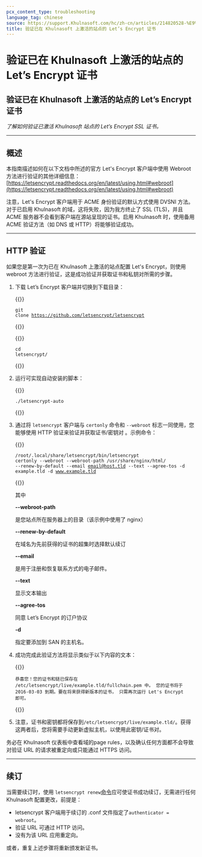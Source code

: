 ```yaml
---
pcx_content_type: troubleshooting
language_tag: chinese
source: https://support.Khulnasoft.com/hc/zh-cn/articles/214820528-%E9%AA%8C%E8%AF%81%E5%B7%B2%E5%9C%A8-Khulnasoft-%E4%B8%8A%E6%BF%80%E6%B4%BB%E7%9A%84%E7%AB%99%E7%82%B9%E7%9A%84-Let-s-Encrypt-%E8%AF%81%E4%B9%A6
title: 验证已在 Khulnasoft 上激活的站点的 Let’s Encrypt 证书
---
```


# 验证已在 Khulnasoft 上激活的站点的 Let’s Encrypt 证书

## 验证已在 Khulnasoft 上激活的站点的 Let’s Encrypt 证书

_了解如何验证已激活 Khulnasoft 站点的 Let’s Encrypt SSL 证书。_

___

## 概述

本指南描述如何在以下文档中所述的官方 Let's Encrypt 客户端中使用 Webroot 方法进行验证的其他详细信息：[https://letsencrypt.readthedocs.org/en/latest/using.html#webroot](https://letsencrypt.readthedocs.org/en/latest/using.html#webroot)

注意，Let's Encrypt 客户端用于 ACME 身份验证的默认方式使用 DVSNI 方法。对于已启用 Khulnasoft 的域，这将失败，因为我方终止了 SSL (TLS)，并且 ACME 服务器不会看到客户端在源站呈现的证书。启用 Khulnasoft 时，使用备用 ACME 验证方法（如 DNS 或 HTTP）将能够验证成功。

___

## HTTP 验证

如果您是第一次为已在 Khulnasoft 上激活的站点配置 Let's Encrypt，则使用 webroot 方法进行验证，这是成功验证并获取证书和私钥对所需的步骤。 

1.  下载 Let’s Encrypt 客户端并切换到下载目录：


    {{<raw>}}<pre class="CodeBlock CodeBlock-with-rows CodeBlock-scrolls-horizontally CodeBlock-is-light-in-light-theme CodeBlock--language-txt" language="txt"><code><span class="CodeBlock--rows"><span class="CodeBlock--rows-content"><span class="CodeBlock--row"><span class="CodeBlock--row-indicator"></span><div class="CodeBlock--row-content"><span class="CodeBlock--token-plain">git clone https://github.com/letsencrypt/letsencrypt</span></div></span></span></span></code></pre>{{</raw>}}


    {{<raw>}}<pre class="CodeBlock CodeBlock-with-rows CodeBlock-scrolls-horizontally CodeBlock-is-light-in-light-theme CodeBlock--language-txt" language="txt"><code><span class="CodeBlock--rows"><span class="CodeBlock--rows-content"><span class="CodeBlock--row"><span class="CodeBlock--row-indicator"></span><div class="CodeBlock--row-content"><span class="CodeBlock--token-plain">cd letsencrypt/</span></div></span></span></span></code></pre>{{</raw>}}
    
2.  运行可实现自动安装的脚本：  


    {{<raw>}}<pre class="CodeBlock CodeBlock-with-rows CodeBlock-scrolls-horizontally CodeBlock-is-light-in-light-theme CodeBlock--language-txt" language="txt"><code><span class="CodeBlock--rows"><span class="CodeBlock--rows-content"><span class="CodeBlock--row"><span class="CodeBlock--row-indicator"></span><div class="CodeBlock--row-content"><span class="CodeBlock--token-plain">./letsencrypt-auto</span></div></span></span></span></code></pre>{{</raw>}}
    
3.  通过将 `letsencrypt` 客户端与 `certonly` 命令和 `--webroot` 标志一同使用，您能够使用 HTTP 验证来验证并获取证书/密钥对 。示例命令：  


    {{<raw>}}<pre class="CodeBlock CodeBlock-with-rows CodeBlock-scrolls-horizontally CodeBlock-is-light-in-light-theme CodeBlock--language-txt" language="txt"><code><span class="CodeBlock--rows"><span class="CodeBlock--rows-content"><span class="CodeBlock--row"><span class="CodeBlock--row-indicator"></span><div class="CodeBlock--row-content"><span class="CodeBlock--token-plain">/root/.local/share/letsencrypt/bin/letsencrypt certonly --webroot --webroot-path /usr/share/nginx/html/ --renew-by-default --email email@host.tld --text --agree-tos -d example.tld -d www.example.tld</span></div></span></span></span></code></pre>{{</raw>}}
    
      
    其中  
    
    **\--webroot-path**
    
    是您站点所在服务器上的目录（该示例中使用了 nginx）
    
    **\--renew-by-default**
    
    在域名为先前获得的证书的超集时选择默认续订
    
    **\--email**
    
    是用于注册和恢复联系方式的电子邮件。
    
    **\--text**
    
    显示文本输出
    
    **\--agree-tos**
    
    同意 Let’s Encrypt 的订户协议
    
    **\-d**
    
    指定要添加到 SAN 的主机名。
    
4.  成功完成此验证方法将显示类似于以下内容的文本：  


    {{<raw>}}<pre class="CodeBlock CodeBlock-with-rows CodeBlock-scrolls-horizontally CodeBlock-is-light-in-light-theme CodeBlock--language-txt" language="txt"><code><span class="CodeBlock--rows"><span class="CodeBlock--rows-content"><span class="CodeBlock--row"><span class="CodeBlock--row-indicator"></span><div class="CodeBlock--row-content"><span class="CodeBlock--token-plain">恭喜您！您的证书和链已保存在 /etc/letsencrypt/live/example.tld/fullchain.pem 中。    您的证书将于 2016-03-03 到期。要在将来获得新版本的证书，    只需再次运行 Let's Encrypt 即可。</span></div></span></span></span></code></pre>{{</raw>}}
    
5.  注意，证书和密钥都将保存到`/etc/letsencrypt/live/example.tld/`。获得这两者后，您将需要手动更新虚拟主机，以使用此密钥/证书对。

务必在 Khulnasoft 仪表板中查看域的page rules，以及确认任何方面都不会导致对验证 URL 的请求被重定向或只能通过 HTTPS 访问。

___

## 续订

当需要续订时，使用 `letsencrypt renew`[命令](https://letsencrypt.readthedocs.org/en/latest/using.html#renewal)应可使证书成功续订，无需进行任何 Khulnasoft 配置更改，前提是：

-   letsencrypt 客户端用于续订的 .conf 文件指定了`authenticator = webroot`。
-   验证 URL 可通过 HTTP 访问。
-   没有为该 URL 应用重定向。

或者，重复上述步骤将重新颁发新证书。
